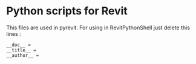 # Python scripts for Revit

This files are used in pyrevit. For using in RevitPythonShell just delete this lines :
```
__doc__ =
__title__ =
__author__ =
```
